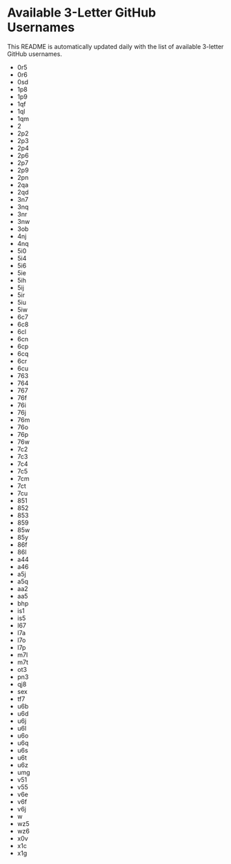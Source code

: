 # Available 3-Letter GitHub Usernames

This README is automatically updated daily with the list of available 3-letter GitHub usernames.

- 0r5
- 0r6
- 0sd
- 1p8
- 1p9
- 1qf
- 1ql
- 1qm
- 2
- 2p2
- 2p3
- 2p4
- 2p6
- 2p7
- 2p9
- 2pn
- 2qa
- 2qd
- 3n7
- 3nq
- 3nr
- 3nw
- 3ob
- 4nj
- 4nq
- 5i0
- 5i4
- 5i6
- 5ie
- 5ih
- 5ij
- 5ir
- 5iu
- 5iw
- 6c7
- 6c8
- 6cl
- 6cn
- 6cp
- 6cq
- 6cr
- 6cu
- 763
- 764
- 767
- 76f
- 76i
- 76j
- 76m
- 76o
- 76p
- 76w
- 7c2
- 7c3
- 7c4
- 7c5
- 7cm
- 7ct
- 7cu
- 851
- 852
- 853
- 859
- 85w
- 85y
- 86f
- 86l
- a44
- a46
- a5j
- a5q
- aa2
- aa5
- bhp
- is1
- is5
- l67
- l7a
- l7o
- l7p
- m7l
- m7t
- ot3
- pn3
- qj8
- sex
- tf7
- u6b
- u6d
- u6j
- u6l
- u6o
- u6q
- u6s
- u6t
- u6z
- umg
- v51
- v55
- v6e
- v6f
- v6j
- w
- wz5
- wz6
- x0v
- x1c
- x1g
